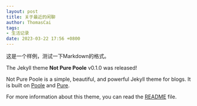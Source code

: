 ```yaml
---
layout: post
title: 关于最近的闲聊
author: ThomasCai
tags:
- 生活记录
date: 2023-03-22 17:56 +0800
---
```


这是一个样例，测试一下Markdown的格式。

The Jekyll theme **Not Pure Poole** v0.1.0 was released!

Not Pure Poole is a simple, beautiful, and powerful Jekyll theme for blogs. It is built on [Poole](https://github.com/poole/poole) and [Pure](https://purecss.io/).

For more information about this theme, you can read the [README](https://github.com/vszhub/not-pure-poole/blob/master/README.md) file.
